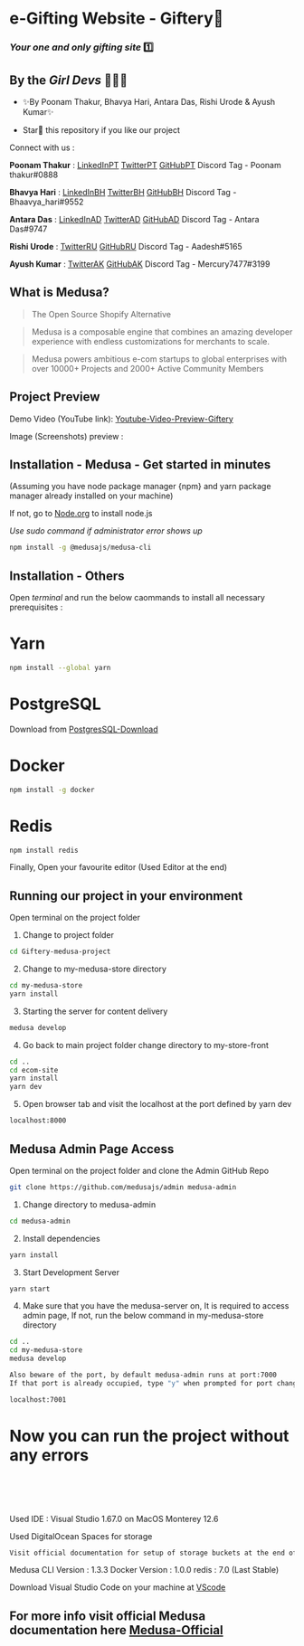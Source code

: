 # e-Gifting Website - Giftery🎁
### _Your one and only gifting site_ 1️⃣
## By the _Girl Devs_ 👩🏻‍💻



- ✨By Poonam Thakur, Bhavya Hari, Antara Das, Rishi Urode & Ayush Kumar✨

- Star🌟 this repository if you like our project

Connect with us : 

**Poonam Thakur** : [LinkedInPT] [TwitterPT] [GitHubPT] Discord Tag - Poonam thakur#0888

**Bhavya Hari** : [LinkedInBH] [TwitterBH] [GitHubBH] Discord Tag - Bhaavya_hari#9552

**Antara Das** : [LinkedInAD] [TwitterAD] [GitHubAD] Discord Tag - Antara Das#9747

**Rishi Urode** : [TwitterRU] [GitHubRU] Discord Tag - Aadesh#5165

**Ayush Kumar** : [TwitterAK] [GitHubAK] Discord Tag - Mercury7477#3199

## What is Medusa?
> The Open Source Shopify Alternative

> Medusa is a composable engine that combines an amazing developer experience with endless customizations for merchants to scale.

> Medusa powers ambitious e-com startups to global enterprises with over 10000+ Projects and 2000+ Active Community Members

## Project Preview

Demo Video (YouTube link): [Youtube-Video-Preview-Giftery]

Image (Screenshots) preview :



## Installation - Medusa - Get started in minutes

(Assuming you have node package manager {npm} and yarn package manager already installed on your machine)

If not, go to [Node.org] to install node.js

_Use sudo command if administrator error shows up_

```sh
npm install -g @medusajs/medusa-cli
```

## Installation - Others

Open _terminal_ and run the below caommands to install all necessary prerequisites :

# Yarn
```sh
npm install --global yarn
```

# PostgreSQL

Download from [PostgresSQL-Download]

# Docker
```sh
npm install -g docker
```

# Redis
```sh
npm install redis
```

Finally, Open your favourite editor (Used Editor at the end)

## Running our project in your environment

Open terminal on the project folder

1. Change to project folder
```sh
cd Giftery-medusa-project
```
2. Change to my-medusa-store directory
```sh
cd my-medusa-store
yarn install
```
3. Starting the server for content delivery
```sh
medusa develop
```
4. Go back to main project folder change directory to my-store-front
```sh
cd ..
cd ecom-site
yarn install
yarn dev
```
5. Open browser tab and visit the localhost at the port defined by yarn dev
```sh
localhost:8000
```

## Medusa Admin Page Access

Open terminal on the project folder and clone the Admin GitHub Repo
```sh
git clone https://github.com/medusajs/admin medusa-admin
```
1. Change directory to medusa-admin
```sh
cd medusa-admin
```
2. Install dependencies
```sh
yarn install
```
3. Start Development Server
```sh
yarn start
```
4. Make sure that you have the medusa-server on, It is required to access admin page, If not, run the below command in my-medusa-store directory
```sh
cd ..
cd my-medusa-store
medusa develop
```
```sh
Also beware of the port, by default medusa-admin runs at port:7000
If that port is already occupied, type "y" when prompted for port change, port will then change to 7001
```
```sh
localhost:7001
```

# Now you can run the project without any errors
\
\
\
\
Used IDE : Visual Studio 1.67.0 on MacOS Monterey 12.6

Used DigitalOcean Spaces for storage
```sh
Visit official documentation for setup of storage buckets at the end of this page
```
Medusa CLI Version : 1.3.3
Docker Version : 1.0.0
redis : 7.0 (Last Stable) 

Download Visual Studio Code on your machine at [VScode]

## For more info visit official Medusa documentation here [Medusa-Official]

[//]: # 

[LinkedInPT]: <https://www.linkedin.com/in/poonam-thakur-699529237//>
[LinkedInBH]: <https://www.linkedin.com/in/bhavya-hari-34205821a//>
[LinkedInAD]: <https://www.linkedin.com/in/antara-das-a881ba246/>

[TwitterPT]: <https://twitter.com/Poooo_13/>
[TwitterBH]: <https://twitter.com/Bhaavya_Hari/>
[TwitterAD]: <https://twitter.com/das_antara2312/>
[TwitterRU]: <https://twitter.com/AadeshUrode/>
[TwitterAK]: <https://twitter.com/Mercury7477/>

[GitHubPT]: <https://github.com/Poonam-13/>
[GitHubBH]: <https://github.com/Bhaavya22/>
[GitHubAD]: <https://github.com/riapia/>
[GitHubRU]: <https://github.com/AadeshUrode3132/>
[GitHubAK]: <https://github.com/AyushSahu7477/>

[Youtube-Video-Preview-Giftery]: <https://youtu.be/N6rWOhenpts/>

[Node.org]: <https://nodejs.org/en/download//>
[PostgresSQL-Download]: <https://www.postgresql.org/download//>
[VScode]:<https://code.visualstudio.com//>
[Medusa-Official]: <https://medusajs.com//>